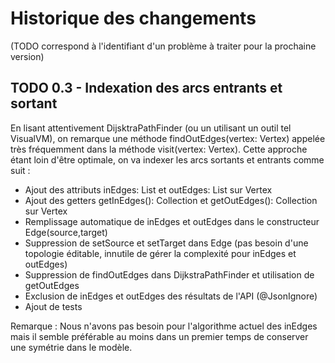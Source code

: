 # Historique des changements

(TODO correspond à l'identifiant d'un problème à traiter pour la prochaine version)

## TODO 0.3 - Indexation des arcs entrants et sortant
En lisant attentivement DijsktraPathFinder (ou un utilisant un outil tel VisualVM), on remarque une méthode findOutEdges(vertex: Vertex) appelée très fréquemment dans la méthode visit(vertex: Vertex). Cette approche étant loin d'être optimale, on va indexer les arcs sortants et entrants comme suit :

* Ajout des attributs inEdges: List<Edge> et outEdges: List<Edge> sur Vertex
* Ajout des getters getInEdges(): Collection<Edge> et getOutEdges(): Collection<Edge> sur Vertex
* Remplissage automatique de inEdges et outEdges dans le constructeur Edge(source,target)
* Suppression de setSource et setTarget dans Edge (pas besoin d'une topologie éditable, innutile de gérer la complexité pour inEdges et outEdges)
* Suppression de findOutEdges dans DijkstraPathFinder et utilisation de getOutEdges
* Exclusion de inEdges et outEdges des résultats de l'API (@JsonIgnore)
* Ajout de tests

Remarque : Nous n'avons pas besoin pour l'algorithme actuel des inEdges mais il semble préférable au moins dans un premier temps de conserver une symétrie dans le modèle.
